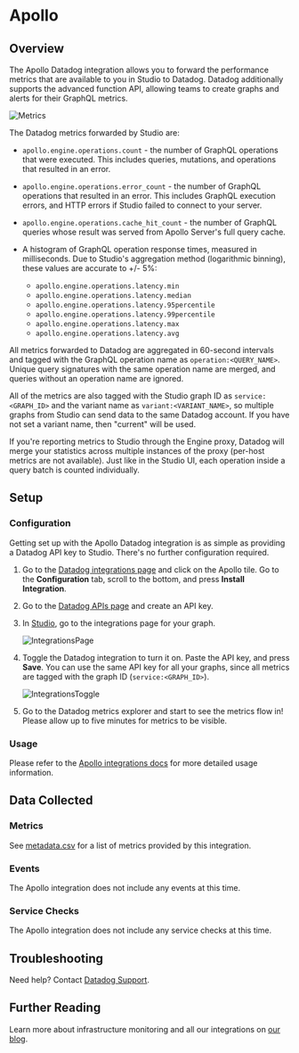 # Apollo

## Overview

The Apollo Datadog integration allows you to forward the performance metrics that are available to you in Studio to Datadog. Datadog additionally supports the advanced function API, allowing teams to create graphs and alerts for their GraphQL metrics.

![Metrics][1]

The Datadog metrics forwarded by Studio are:

- `apollo.engine.operations.count` - the number of GraphQL operations that were executed. This includes queries, mutations, and operations that resulted in an error.
- `apollo.engine.operations.error_count` - the number of GraphQL operations that resulted in an error. This includes GraphQL execution errors, and HTTP errors if Studio failed to connect to your server.
- `apollo.engine.operations.cache_hit_count` - the number of GraphQL queries whose result was served from Apollo Server's full query cache.
- A histogram of GraphQL operation response times, measured in milliseconds. Due to Studio's aggregation method (logarithmic binning), these values are accurate to +/- 5%:

  - `apollo.engine.operations.latency.min`
  - `apollo.engine.operations.latency.median`
  - `apollo.engine.operations.latency.95percentile`
  - `apollo.engine.operations.latency.99percentile`
  - `apollo.engine.operations.latency.max`
  - `apollo.engine.operations.latency.avg`

All metrics forwarded to Datadog are aggregated in 60-second intervals and tagged with the GraphQL operation name as `operation:<QUERY_NAME>`. Unique query signatures with the same operation name are merged, and queries without an operation name are ignored.

All of the metrics are also tagged with the Studio graph ID as `service:<GRAPH_ID>` and the variant name as `variant:<VARIANT_NAME>`, so multiple graphs from Studio can send data to the same Datadog account. If you have not set a variant name, then "current" will be used.

If you're reporting metrics to Studio through the Engine proxy, Datadog will merge your statistics across multiple instances of the proxy (per-host metrics are not available). Just like in the Studio UI, each operation inside a query batch is counted individually.

## Setup

### Configuration

Getting set up with the Apollo Datadog integration is as simple as providing a Datadog API key to Studio. There's no further configuration required.

1. Go to the [Datadog integrations page][2] and click on the Apollo tile. Go to the **Configuration** tab, scroll to the bottom, and press **Install Integration**.

2. Go to the [Datadog APIs page][3] and create an API key.

3. In [Studio][4], go to the integrations page for your graph.

   ![IntegrationsPage][5]

4. Toggle the Datadog integration to turn it on. Paste the API key, and press **Save**. You can use the same API key for all your graphs, since all metrics are tagged with the graph ID (`service:<GRAPH_ID>`).

   ![IntegrationsToggle][6]

5. Go to the Datadog metrics explorer and start to see the metrics flow in! Please allow up to five minutes for metrics to be visible.

### Usage

Please refer to the [Apollo integrations docs][7] for more detailed usage information.

## Data Collected

### Metrics

See [metadata.csv][8] for a list of metrics provided by this integration.

### Events

The Apollo integration does not include any events at this time.

### Service Checks

The Apollo integration does not include any service checks at this time.

## Troubleshooting

Need help? Contact [Datadog Support][9].

## Further Reading

Learn more about infrastructure monitoring and all our integrations on [our blog][10].

[1]: https://raw.githubusercontent.com/DataDog/integrations-extras/master/apollo/images/metrics.png
[2]: https://app.datadoghq.com/account/settings
[3]: https://app.datadoghq.com/account/settings#api
[4]: https://www.apollographql.com/docs/studio/org/graphs/#viewing-graph-information
[5]: https://raw.githubusercontent.com/DataDog/integrations-extras/master/apollo/images/settings-link.png
[6]: https://raw.githubusercontent.com/DataDog/integrations-extras/master/apollo/images/settings-toggle.png
[7]: https://www.apollographql.com/docs/studio/datadog-integration/
[8]: https://github.com/DataDog/integrations-extras/blob/master/apollo/metadata.csv
[9]: https://docs.datadoghq.com/help/
[10]: https://www.datadoghq.com/blog
